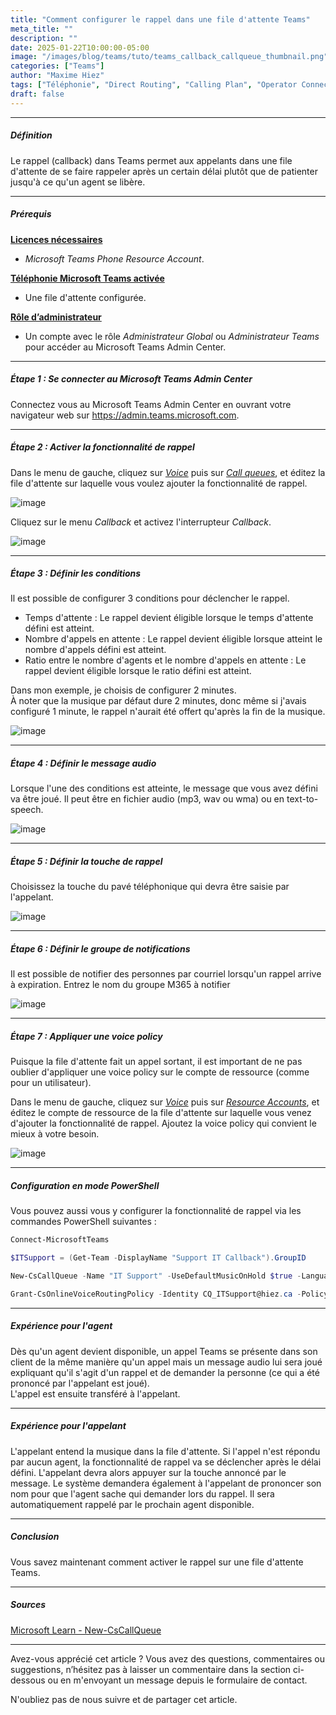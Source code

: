 ```yaml
---
title: "Comment configurer le rappel dans une file d'attente Teams"
meta_title: ""
description: ""
date: 2025-01-22T10:00:00-05:00
image: "/images/blog/teams/tuto/teams_callback_callqueue_thumbnail.png"
categories: ["Teams"]
author: "Maxime Hiez"
tags: ["Téléphonie", "Direct Routing", "Calling Plan", "Operator Connect", "File d'attente", "Callback", "PowerShell"]
draft: false
---
```

---

##### Définition
Le rappel (callback) dans Teams permet aux appelants dans une file d'attente de se faire rappeler après un certain délai plutôt que de patienter jusqu'à ce qu'un agent se libère.

---

##### Prérequis
**<u>Licences nécessaires</u>**
- *Microsoft Teams Phone Resource Account*.

**<u>Téléphonie Microsoft Teams activée</u>**
- Une file d'attente configurée.

**<u>Rôle d’administrateur</u>**
- Un compte avec le rôle *Administrateur Global* ou *Administrateur Teams* pour accéder au Microsoft Teams Admin Center.

---

##### Étape 1 : Se connecter au Microsoft Teams Admin Center
Connectez vous au Microsoft Teams Admin Center en ouvrant votre navigateur web sur https://admin.teams.microsoft.com.

---

##### Étape 2 : Activer la fonctionnalité de rappel
Dans le menu de gauche, cliquez sur *<u>Voice</u>* puis sur *<u>Call queues</u>*, et éditez la file d'attente sur laquelle vous voulez ajouter la fonctionnalité de rappel.

![image](/images/blog/teams/tuto/teams_callback_callqueue_001.png)

Cliquez sur le menu *Callback* et activez l'interrupteur *Callback*.

![image](/images/blog/teams/tuto/teams_callback_callqueue_002.png)

---

##### Étape 3 : Définir les conditions
Il est possible de configurer 3 conditions pour déclencher le rappel.
- Temps d'attente : Le rappel devient éligible lorsque le temps d'attente défini est atteint.
- Nombre d'appels en attente : Le rappel devient éligible lorsque atteint le nombre d'appels défini est atteint.
- Ratio entre le nombre d'agents et le nombre d'appels en attente : Le rappel devient éligible lorsque le ratio défini est atteint.

Dans mon exemple, je choisis de configurer 2 minutes.<br/>
À noter que la musique par défaut dure 2 minutes, donc même si j'avais configuré 1 minute, le rappel n'aurait été offert qu'après la fin de la musique.

![image](/images/blog/teams/tuto/teams_callback_callqueue_003.png)

---

##### Étape 4 : Définir le message audio
Lorsque l'une des conditions est atteinte, le message que vous avez défini va être joué. Il peut être en fichier audio (mp3, wav ou wma) ou en text-to-speech.

![image](/images/blog/teams/tuto/teams_callback_callqueue_004.png)

---

##### Étape 5 : Définir la touche de rappel
Choisissez la touche du pavé téléphonique qui devra être saisie par l'appelant.

![image](/images/blog/teams/tuto/teams_callback_callqueue_005.png)

---

##### Étape 6 : Définir le groupe de notifications
Il est possible de notifier des personnes par courriel lorsqu'un rappel arrive à expiration. Entrez le nom du groupe M365 à notifier

![image](/images/blog/teams/tuto/teams_callback_callqueue_006.png)

---

##### Étape 7 : Appliquer une voice policy
Puisque la file d'attente fait un appel sortant, il est important de ne pas oublier d'appliquer une voice policy sur le compte de ressource (comme pour un utilisateur).

Dans le menu de gauche, cliquez sur *<u>Voice</u>* puis sur *<u>Resource Accounts</u>*, et éditez le compte de ressource de la file d'attente sur laquelle vous venez d'ajouter la fonctionnalité de rappel. Ajoutez la voice policy qui convient le mieux à votre besoin.

![image](/images/blog/teams/tuto/teams_callback_callqueue_007.png)

---

##### Configuration en mode PowerShell
Vous pouvez aussi vous y configurer la fonctionnalité de rappel via les commandes PowerShell suivantes :
```powershell
Connect-MicrosoftTeams

$ITSupport = (Get-Team -DisplayName "Support IT Callback").GroupID

New-CsCallQueue -Name "IT Support" -UseDefaultMusicOnHold $true -LanguageID fr-CA -IsCallbackEnabled $true -CallbackRequestDtmf "Tone1" -WaitTimeBeforeOfferingCallbackInSecond 120 -CallbackOfferTextToSpeechPrompt "All our agents are currently busy. If you want to be called back, press 1." -CallbackEmailNotificationTarget $ITSupport

Grant-CsOnlineVoiceRoutingPolicy -Identity CQ_ITSupport@hiez.ca -PolicyName "Canada and USA" 
```

---

##### Expérience pour l'agent
Dès qu'un agent devient disponible, un appel Teams se présente dans son client de la même manière qu'un appel mais un message audio lui sera joué expliquant qu'il s'agit d'un rappel et de demander la personne (ce qui a été prononcé par l'appelant est joué).<br/>
L'appel est ensuite transféré à l'appelant.

---

##### Expérience pour l'appelant
L'appelant entend la musique dans la file d'attente. Si l'appel n'est répondu par aucun agent, la fonctionnalité de rappel va se déclencher après le délai défini. L'appelant devra alors appuyer sur la touche annoncé par le message. Le système demandera également à l'appelant de prononcer son nom pour que l'agent sache qui demander lors du rappel. Il sera automatiquement rappelé par le prochain agent disponible.

---

##### Conclusion
Vous savez maintenant comment activer le rappel sur une file d'attente Teams.

---

##### Sources
[Microsoft Learn - New-CsCallQueue](https://learn.microsoft.com/fr-ca/powershell/module/teams/new-cscallqueue?view=teams-ps)

---


Avez-vous apprécié cet article ? Vous avez des questions, commentaires ou suggestions, n’hésitez pas à laisser un commentaire dans la section ci-dessous ou en m'envoyant un message depuis le formulaire de contact.

N'oubliez pas de nous suivre et de partager cet article.